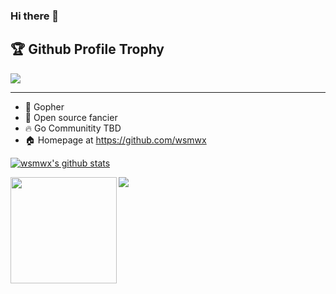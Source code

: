 ### Hi there 👋

<!--
**wsmwx/wsmwx** is a ✨ _special_ ✨ repository because its `README.md` (this file) appears on your GitHub profile.

Here are some ideas to get you started:

- 🔭 I’m currently working on ...
- 🌱 I’m currently learning ...
- 👯 I’m looking to collaborate on ...
- 🤔 I’m looking for help with ...
- 💬 Ask me about ...
- 📫 How to reach me: ...
- 😄 Pronouns: ...
- ⚡ Fun fact: ...
-->

<h2>🏆 Github Profile Trophy</h2>
<img src="https://github-profile-trophy.vercel.app/?username=wsmwx&column=7"/>

---

- 🔭 Gopher
- 🌱 Open source fancier
- 🔥 Go Communitity TBD
- 🏠 Homepage at https://github.com/wsmwx

[![wsmwx's github stats](https://github-readme-stats.vercel.app/api?username=wsmwx&show_icons=true&theme=dark)](https://github.com/msmwx)


<div>
  <img height="170" align="left" src="https://github-readme-stats.vercel.app/api?username=wsmwx&count_private=true&include_all_commits=true" />
  <img src="https://github-readme-stats.vercel.app/api/top-langs/?username=wsmwx&layout=compact" />
</div>
